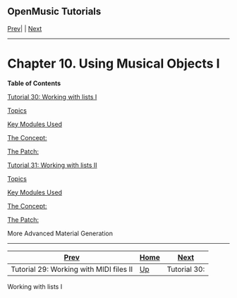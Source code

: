OpenMusic Tutorials  
---  
[Prev](tut.gen.29)| | [Next](tut.gen.30)  
  
* * *

# Chapter 10. Using Musical Objects I

 **Table of Contents**

[Tutorial 30: Working with lists I](tut.gen.30)

    

[Topics](tut.gen.30#AEN5188)

[Key Modules Used](tut.gen.30#AEN5191)

[The Concept:](tut.gen.30#AEN5208)

[The Patch:](tut.gen.30#AEN5211)

[Tutorial 31: Working with lists II](tut.gen.31)

    

[Topics](tut.gen.31#AEN5253)

[Key Modules Used](tut.gen.31#AEN5258)

[The Concept:](tut.gen.31#AEN5271)

[The Patch:](tut.gen.31#AEN5289)

More Advanced Material Generation

* * *

[Prev](tut.gen.29)| [Home](index)| [Next](tut.gen.30)  
---|---|---  
Tutorial 29: Working with MIDI files II| [Up](tut.gen)| Tutorial 30:
Working with lists I

